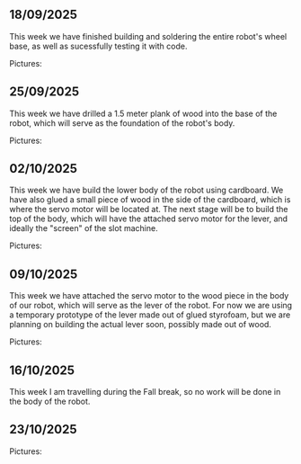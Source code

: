 ## 18/09/2025
This week we have finished building and soldering the entire robot's wheel base, as well as sucessfully testing it with code.

Pictures:

## 25/09/2025
This week we have drilled a 1.5 meter plank of wood into the base of the robot, which will serve as the foundation of the robot's body.

Pictures:

## 02/10/2025
This week we have build the lower body of the robot using cardboard. We have also glued a small piece of wood in the side of the cardboard, which is where the servo motor will be located at. The next stage will be to build the top of the body, which will have the attached servo motor for the lever, and ideally the "screen" of the slot machine.

Pictures:

## 09/10/2025
This week we have attached the servo motor to the wood piece in the body of our robot, which will serve as the lever of the robot. For now we are using a temporary prototype of the lever made out of glued styrofoam, but we are planning on building the actual lever soon, possibly made out of wood.

Pictures:

## 16/10/2025
This week I am travelling during the Fall break, so no work will be done in the body of the robot.

## 23/10/2025

Pictures:
